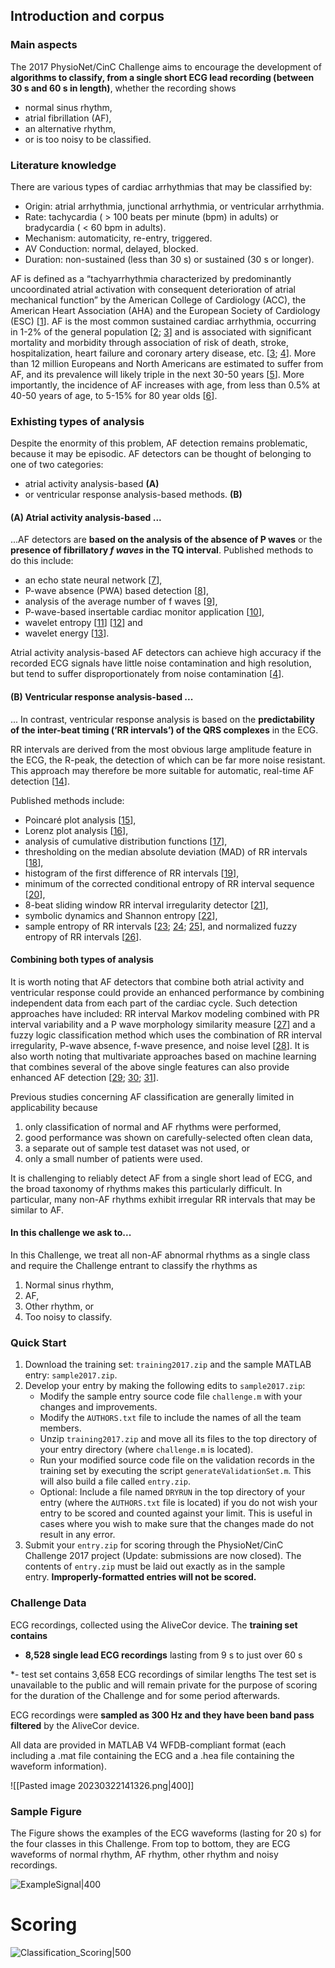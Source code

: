 ## Introduction and corpus

### Main aspects
The 2017 PhysioNet/CinC Challenge aims to encourage the development of **algorithms to classify, from a single short ECG lead recording (between 30 s and 60 s in length)**, 
whether the recording shows  
 - normal sinus rhythm, 
 - atrial fibrillation (AF), 
 - an alternative rhythm, 
 - or is too noisy to be classified.

### Literature knowledge

There are various types of cardiac arrhythmias that may be classified by:

-   Origin: atrial arrhythmia, junctional arrhythmia, or ventricular arrhythmia.
-   Rate: tachycardia ( > 100 beats per minute (bpm) in adults) or bradycardia ( < 60 bpm in adults).
-   Mechanism: automaticity, re-entry, triggered.
-   AV Conduction: normal, delayed, blocked.
-   Duration: non-sustained (less than 30 s) or sustained (30 s or longer).

AF is defined as a “tachyarrhythmia characterized by predominantly uncoordinated atrial activation with consequent deterioration of atrial mechanical function” by the American College of Cardiology (ACC), the American Heart Association (AHA) and the European Society of Cardiology (ESC) [[1](https://physionet.org/challenge/2017/#ref1)]. AF is the most common sustained cardiac arrhythmia, occurring in 1-2% of the general population [[2](https://physionet.org/challenge/2017/#ref2); [3](https://physionet.org/challenge/2017/#ref3)] and is associated with significant mortality and morbidity through association of risk of death, stroke, hospitalization, heart failure and coronary artery disease, etc. [[3](https://physionet.org/challenge/2017/#ref3); [4](https://physionet.org/challenge/2017/#ref4)]. More than 12 million Europeans and North Americans are estimated to suffer from AF, and its prevalence will likely triple in the next 30-50 years [[5](https://physionet.org/challenge/2017/#ref5)]. More importantly, the incidence of AF increases with age, from less than 0.5% at 40-50 years of age, to 5-15% for 80 year olds [[6](https://physionet.org/challenge/2017/#ref6)].

### Exhisting types of analysis
Despite the enormity of this problem, AF detection remains problematic, because it may be episodic. 
AF detectors can be thought of belonging to one of two categories: 
 - atrial activity analysis-based **(A)**
 - or ventricular response analysis-based methods. **(B)**

#### **(A)** Atrial activity analysis-based ...
...AF detectors are **based on the analysis of the absence of P waves** or the **presence of fibrillatory _f waves_ in the TQ interval**. 
Published methods to do this include: 
- an echo state neural network [[7](https://physionet.org/challenge/2017/#ref7)], 
- P-wave absence (PWA) based detection [[8](https://physionet.org/challenge/2017/#ref8)], 
- analysis of the average number of f waves [[9](https://physionet.org/challenge/2017/#ref9)], 
- P-wave-based insertable cardiac monitor application [[10](https://physionet.org/challenge/2017/#ref10)], 
- wavelet entropy [[11](https://physionet.org/challenge/2017/#ref11)] [[12](https://physionet.org/challenge/2017/#ref12)] and 
- wavelet energy [[13](https://physionet.org/challenge/2017/#ref13)]. 

Atrial activity analysis-based AF detectors can achieve high accuracy if the recorded ECG signals have little noise contamination and high resolution, but tend to suffer disproportionately from noise contamination [[4](https://physionet.org/challenge/2017/#ref4)]. 

#### **(B)** Ventricular response analysis-based ...
... In contrast, ventricular response analysis is based on the **predictability of the inter-beat timing (‘RR intervals’) of the QRS complexes** in the ECG. 

RR intervals are derived from the most obvious large amplitude feature in the ECG, the R-peak, the detection of which can be far more noise resistant. 
This approach may therefore be more suitable for automatic, real-time AF detection [[14](https://physionet.org/challenge/2017/#ref14)]. 

Published methods include: 
 - Poincaré plot analysis [[15](https://physionet.org/challenge/2017/#ref15)], 
 - Lorenz plot analysis [[16](https://physionet.org/challenge/2017/#ref16)], 
 - analysis of cumulative distribution functions [[17](https://physionet.org/challenge/2017/#ref17)], 
 - thresholding on the median absolute deviation (MAD) of RR intervals [[18](https://physionet.org/challenge/2017/#ref18)],
 - histogram of the first difference of RR intervals [[19](https://physionet.org/challenge/2017/#ref19)], 
 - minimum of the corrected conditional entropy of RR interval sequence [[20](https://physionet.org/challenge/2017/#ref20)], 
 - 8-beat sliding window RR interval irregularity detector [[21](https://physionet.org/challenge/2017/#ref21)],
 - symbolic dynamics and Shannon entropy [[22](https://physionet.org/challenge/2017/#ref22)], 
 - sample entropy of RR intervals [[23](https://physionet.org/challenge/2017/#ref23); [24](https://physionet.org/challenge/2017/#ref24); [25](https://physionet.org/challenge/2017/#ref25)], and normalized fuzzy entropy of RR intervals [[26](https://physionet.org/challenge/2017/#ref26)].

#### Combining both types of analysis
It is worth noting that AF detectors that combine both atrial activity and ventricular response could provide an enhanced performance by combining independent data from each part of the cardiac cycle. Such detection approaches have included: RR interval Markov modeling combined with PR interval variability and a P wave morphology similarity measure [[27](https://physionet.org/challenge/2017/#ref27)] and a fuzzy logic classification method which uses the combination of RR interval irregularity, P-wave absence, f-wave presence, and noise level [[28](https://physionet.org/challenge/2017/#ref28)]. It is also worth noting that multivariate approaches based on machine learning that combines several of the above single features can also provide enhanced AF detection [[29](https://physionet.org/challenge/2017/#ref29); [30](https://physionet.org/challenge/2017/#ref30); [31](https://physionet.org/challenge/2017/#ref31)].

Previous studies concerning AF classification are generally limited in applicability because 
1) only classification of normal and AF rhythms were performed, 
2) good performance was shown on carefully-selected often clean data, 
3) a separate out of sample test dataset was not used, or 
4) only a small number of patients were used. 

It is challenging to reliably detect AF from a single short lead of ECG, and the broad taxonomy of rhythms makes this particularly difficult. In particular, many non-AF rhythms exhibit irregular RR intervals that may be similar to AF.

#### In this challenge we ask to... 
In this Challenge, we treat all non-AF abnormal rhythms as a single class and require the Challenge entrant to classify the rhythms as 
1) Normal sinus rhythm,
2) AF, 
3) Other rhythm, or 
4) Too noisy to classify.


### Quick Start

1. Download the training set: `training2017.zip` and the sample MATLAB entry: `sample2017.zip`.
2.  Develop your entry by making the following edits to `sample2017.zip`:
    -   Modify the sample entry source code file `challenge.m` with your changes and improvements. 
    -   Modify the `AUTHORS.txt` file to include the names of all the team members.
    -   Unzip `training2017.zip` and move all its files to the top directory of your entry directory (where `challenge.m` is located).
    -   Run your modified source code file on the validation records in the training set by executing the script `generateValidationSet.m`. This will also build a file called `entry.zip`.
    -   Optional: Include a file named `DRYRUN` in the top directory of your entry (where the `AUTHORS.txt` file is located) if you do not wish your entry to be scored and counted against your limit. This is useful in cases where you wish to make sure that the changes made do not result in any error.
3.  Submit your `entry.zip` for scoring through the PhysioNet/CinC Challenge 2017 project (Update: submissions are now closed). The contents of `entry.zip` must be laid out exactly as in the sample entry. **Improperly-formatted entries will not be scored.**


### Challenge Data

ECG recordings, collected using the AliveCor device. 
The **training set contains**
 - **8,528 single lead ECG recordings** lasting from 9 s to just over 60 s 
 
 *- test set contains 3,658 ECG recordings of similar lengths
The test set is unavailable to the public and will remain private for the purpose of scoring for the duration of the Challenge and for some period afterwards.

ECG recordings were **sampled as 300 Hz and they have been band pass filtered** by the AliveCor device. 

All data are provided in MATLAB V4 WFDB-compliant format (each including a .mat file containing the ECG and a .hea file containing the waveform information). 

![[Pasted image 20230322141326.png|400]]

### Sample Figure
The Figure shows the examples of the ECG waveforms (lasting for 20 s) for the four classes in this Challenge. From top to bottom, they are ECG waveforms of normal rhythm, AF rhythm, other rhythm and noisy recordings.

![ExampleSignal|400](https://physionet.org/files/challenge-2017/1.0.0/example_waveforms.svg)

# Scoring

![Classification_Scoring|500](https://physionet.org/files/challenge-2017/1.0.0/table3.png)


